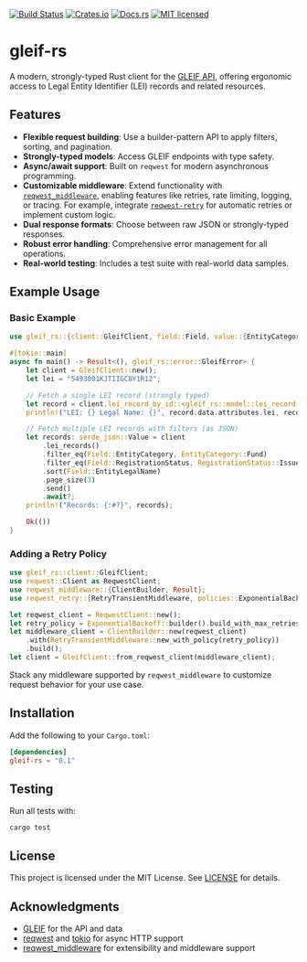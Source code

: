 [![Build Status](https://github.com/NotAProfDev/gleif-rs/actions/workflows/ci.yml/badge.svg)](https://github.com/NotAProfDev/gleif-rs/actions)
[![Crates.io](https://img.shields.io/crates/v/gleif-rs.svg)](https://crates.io/crates/gleif-rs)
[![Docs.rs](https://docs.rs/gleif-rs/badge.svg)](https://docs.rs/gleif-rs)
[![MIT licensed](https://img.shields.io/badge/license-MIT-blue.svg)](./LICENSE)

# gleif-rs

A modern, strongly-typed Rust client for the [GLEIF API](https://www.gleif.org/en/lei-data/gleif-api), offering ergonomic access to Legal Entity Identifier (LEI) records and related resources.

## Features
- **Flexible request building**: Use a builder-pattern API to apply filters, sorting, and pagination.
- **Strongly-typed models**: Access GLEIF endpoints with type safety.
- **Async/await support**: Built on `reqwest` for modern asynchronous programming.
- **Customizable middleware**: Extend functionality with [`reqwest_middleware`](https://docs.rs/reqwest-middleware/), enabling features like retries, rate limiting, logging, or tracing. For example, integrate [`reqwest-retry`](https://docs.rs/reqwest-retry/) for automatic retries or implement custom logic.
- **Dual response formats**: Choose between raw JSON or strongly-typed responses.
- **Robust error handling**: Comprehensive error management for all operations.
- **Real-world testing**: Includes a test suite with real-world data samples.

## Example Usage

### Basic Example

```rust
use gleif_rs::{client::GleifClient, field::Field, value::{EntityCategory, RegistrationStatus}};

#[tokio::main]
async fn main() -> Result<(), gleif_rs::error::GleifError> {
    let client = GleifClient::new();
    let lei = "5493001KJTIIGC8Y1R12";

    // Fetch a single LEI record (strongly typed)
    let record = client.lei_record_by_id::<gleif_rs::model::lei_record::LeiRecord>(lei).await?;
    println!("LEI: {} Legal Name: {}", record.data.attributes.lei, record.data.attributes.entity.legal_name.name);

    // Fetch multiple LEI records with filters (as JSON)
    let records: serde_json::Value = client
        .lei_records()
        .filter_eq(Field::EntityCategory, EntityCategory::Fund)
        .filter_eq(Field::RegistrationStatus, RegistrationStatus::Issued)
        .sort(Field::EntityLegalName)
        .page_size(3)
        .send()
        .await?;
    println!("Records: {:#?}", records);

    Ok(())
}
```

### Adding a Retry Policy

```rust
use gleif_rs::client::GleifClient;
use reqwest::Client as ReqwestClient;
use reqwest_middleware::{ClientBuilder, Result};
use reqwest_retry::{RetryTransientMiddleware, policies::ExponentialBackoff};

let reqwest_client = ReqwestClient::new();
let retry_policy = ExponentialBackoff::builder().build_with_max_retries(3);
let middleware_client = ClientBuilder::new(reqwest_client)
    .with(RetryTransientMiddleware::new_with_policy(retry_policy))
    .build();
let client = GleifClient::from_reqwest_client(middleware_client);
```

Stack any middleware supported by `reqwest_middleware` to customize request behavior for your use case.

## Installation

Add the following to your `Cargo.toml`:

```toml
[dependencies]
gleif-rs = "0.1"
```

## Testing

Run all tests with:

```
cargo test
```

## License

This project is licensed under the MIT License. See [LICENSE](LICENSE) for details.

## Acknowledgments
- [GLEIF](https://www.gleif.org/) for the API and data
- [reqwest](https://github.com/seanmonstar/reqwest) and [tokio](https://tokio.rs/) for async HTTP support
- [reqwest_middleware](https://docs.rs/reqwest-middleware/) for extensibility and middleware support